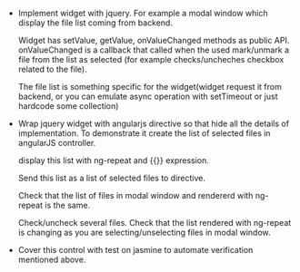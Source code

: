 - Implement widget with jquery. For example a modal window which display the file list coming from backend.

	Widget has setValue, getValue, onValueChanged methods as public API. onValueChanged is a callback that called when the used mark/unmark a file from the list as selected (for example checks/uncheches checkbox related to the file).
	
	The file list is something specific for the widget(widget request it from backend, or you can emulate async operation with setTimeout or just hardcode some collection)


- Wrap jquery widget with angularjs directive so that hide all the details of implementation. To demonstrate it create the list of selected files in angularJS controller.

	display this list with ng-repeat and {{}} expression.
	
	Send this list as a list of selected files to directive.
	
	Check that the list of files in modal window and rendererd with ng-repeat is the same.
	
	Check/uncheck several files. Check that the list rendered with ng-repeat is changing as you are selecting/unselecting files in modal window.


- Cover this control with test on jasmine to automate verification mentioned above.